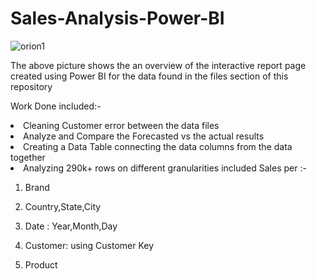 # Sales-Analysis-Power-BI


![orion1](https://user-images.githubusercontent.com/5130300/199472161-a58bdbbd-47c7-4878-a22a-0a834449ba52.png)

The above picture shows the an overview of the interactive report page created using Power BI for the data found in the files section of this repository


Work Done included:-
<li> Cleaning Customer error between the data files
<li> Analyze and Compare the Forecasted vs the actual results
<li> Creating a Data Table connecting the data columns from the data together


<li> Analyzing 290k+ rows on different granularities included Sales per :-
<br>

  1. Brand
  
  2. Country,State,City
  
  3. Date : Year,Month,Day
  
  4. Customer: using Customer Key
  
  5. Product
